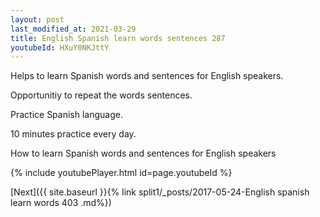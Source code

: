 ```yaml
---
layout: post
last_modified_at: 2021-03-29
title: English Spanish learn words sentences 287 
youtubeId: HXuY0NKJttY
---
```

 
 
Helps to learn Spanish words and sentences for English speakers.

Opportunitiy to repeat the words sentences. 

Practice Spanish language. 
 
10 minutes practice every day. 
 
How to learn Spanish words and sentences for English speakers 
 
{% include youtubePlayer.html id=page.youtubeId %}
 
 
[Next]({{ site.baseurl }}{% link  split1/_posts/2017-05-24-English spanish learn words 403 .md%})
 
